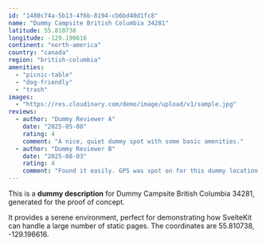 ```yaml
---
id: "1480c74a-5b13-4f6b-8194-cb6bd40d1fc8"
name: "Dummy Campsite British Columbia 34281"
latitude: 55.810738
longitude: -129.196616
continent: "north-america"
country: "canada"
region: "british-columbia"
amenities:
  - "picnic-table"
  - "dog-friendly"
  - "trash"
images:
  - "https://res.cloudinary.com/demo/image/upload/v1/sample.jpg"
reviews:
  - author: "Dummy Reviewer A"
    date: "2025-05-08"
    rating: 4
    comment: "A nice, quiet dummy spot with some basic amenities."
  - author: "Dummy Reviewer B"
    date: "2025-08-03"
    rating: 4
    comment: "Found it easily. GPS was spot on for this dummy location."
---
```


This is a **dummy description** for Dummy Campsite British Columbia 34281, generated for the proof of concept.

It provides a serene environment, perfect for demonstrating how SvelteKit can handle a large number of static pages. The coordinates are 55.810738, -129.196616.
